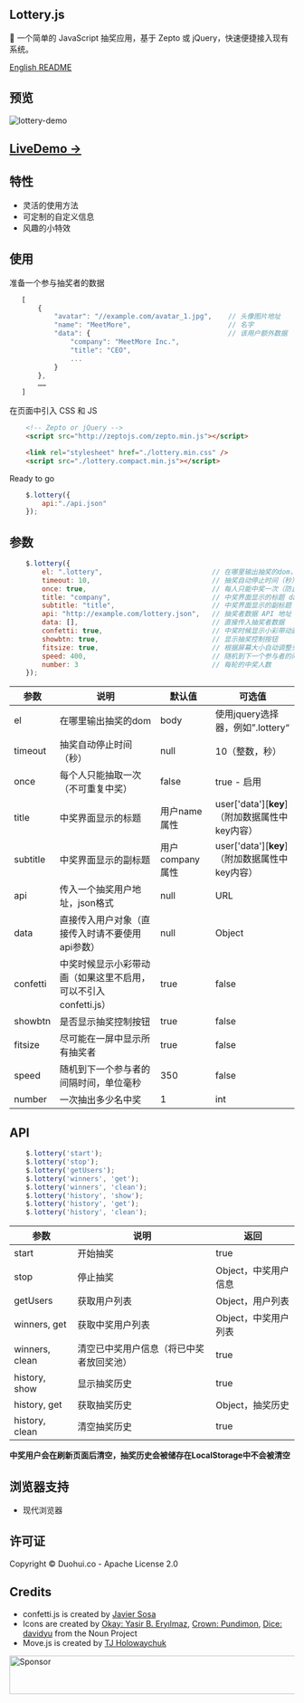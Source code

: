 ## Lottery.js

🎲 一个简单的 JavaScript 抽奖应用，基于 Zepto 或 jQuery，快速便捷接入现有系统。

[English README](https://github.com/meetmore/lottery.js/blob/master/README.md)  

## 预览
![lottery-demo](https://user-images.githubusercontent.com/978810/31418459-b21d6984-adfb-11e7-8fd8-7e9fc089ccfc.gif)

## [LiveDemo ->](https://meetmore.github.io/lottery.js/)
   
## 特性
 - 灵活的使用方法
 - 可定制的自定义信息
 - 风趣的小特效
   
## 使用

准备一个参与抽奖者的数据

 ```js
    [
        {
            "avatar": "//example.com/avatar_1.jpg",    // 头像图片地址
            "name": "MeetMore",                        // 名字
            "data": {                                  // 该用户额外数据
                "company": "MeetMore Inc.",
                "title": "CEO",
                ...
            }
        },
        ……
    ]
```

在页面中引入 CSS 和 JS

```html
    <!-- Zepto or jQuery -->
    <script src="http://zeptojs.com/zepto.min.js"></script>

    <link rel="stylesheet" href="./lottery.min.css" />
    <script src="./lottery.compact.min.js"></script>
```

Ready to go

```js
    $.lottery({ 
        api:"./api.json" 
    });
```
  
## 参数

```js
    $.lottery({ 
        el: ".lottery",                           // 在哪里输出抽奖的dom，使用jquery选择器
        timeout: 10,                              // 抽奖自动停止时间（秒）
        once: true,                               // 每人只能中奖一次（防止重复中奖）
        title: "company",                         // 中奖界面显示的标题 data[key]
        subtitle: "title",                        // 中奖界面显示的副标题 data[key]
        api: "http://example.com/lottery.json",   // 抽奖者数据 API 地址（非必填，若填写则 data 参数将被忽略）
        data: [],                                 // 直接传入抽奖者数据
        confetti: true,                           // 中奖时候显示小彩带动画
        showbtn: true,                            // 显示抽奖控制按钮
        fitsize: true,                            // 根据屏幕大小自动调整头像大小
        speed: 400,                               // 随机到下一个参与者的间隔时间，单位毫秒
        number: 3                                 // 每轮的中奖人数
    });
```

 参数 | 说明 | 默认值 | 可选值
----|------|----|----
el | 在哪里输出抽奖的dom  | body | 使用jquery选择器，例如”.lottery“
timeout | 抽奖自动停止时间（秒）  | null | 10（整数，秒）
once | 每个人只能抽取一次（不可重复中奖）  | false | true - 启用
title | 中奖界面显示的标题  | 用户name属性 | user['data'][**key**]（附加数据属性中key内容）
subtitle | 中奖界面显示的副标题  | 用户company属性 | user['data'][**key**]（附加数据属性中key内容）
api | 传入一个抽奖用户地址，json格式  | null | URL
data | 直接传入用户对象（直接传入时请不要使用api参数）  | null | Object
confetti | 中奖时候显示小彩带动画（如果这里不启用，可以不引入confetti.js）  | true | false
showbtn | 是否显示抽奖控制按钮  | true | false
fitsize | 尽可能在一屏中显示所有抽奖者  | true | false
speed | 随机到下一个参与者的间隔时间，单位毫秒  | 350 | false
number | 一次抽出多少名中奖 | 1 | int
  
## API

```js
    $.lottery('start'); 
    $.lottery('stop');
    $.lottery('getUsers'); 
    $.lottery('winners', 'get');
    $.lottery('winners', 'clean');
    $.lottery('history', 'show');
    $.lottery('history', 'get');
    $.lottery('history', 'clean');
```

 参数 | 说明 | 返回
----|------|----
start | 开始抽奖 | true
stop | 停止抽奖 | Object，中奖用户信息
getUsers | 获取用户列表 | Object，用户列表
winners, get | 获取中奖用户列表 | Object，中奖用户列表
winners, clean | 清空已中奖用户信息（将已中奖者放回奖池） | true
history, show | 显示抽奖历史 | true
history, get | 获取抽奖历史 | Object，抽奖历史
history, clean | 清空抽奖历史 | true
  
**中奖用户会在刷新页面后清空，抽奖历史会被储存在LocalStorage中不会被清空**

## 浏览器支持

- 现代浏览器
   
## 许可证

Copyright © Duohui.co - Apache License 2.0

## Credits

- confetti.js is created by [Javier Sosa](http://jsfiddle.net/Javalsu/vxP5q/743/)
- Icons are created by [Okay: Yasir B. Eryılmaz](https://thenounproject.com/term/okay/114615/), [Crown: Pundimon](https://thenounproject.com/term/crown/1028402), [Dice: davidyu](https://thenounproject.com/term/dice-point-4/1250653/) from the Noun Project
- Move.js is created by [TJ Holowaychuk](https://visionmedia.github.io/move.js/)

<a target='_blank' rel='nofollow' href='https://app.codesponsor.io/link/6s5iGzH6BxpKb3dUFe3XDoT2/untsop/power'>
  <img alt='Sponsor' width='888' height='68' src='https://app.codesponsor.io/embed/6s5iGzH6BxpKb3dUFe3XDoT2/untsop/power.svg' />
</a>